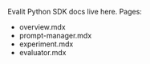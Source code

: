 Evalit Python SDK docs live here. Pages:
- overview.mdx
- prompt-manager.mdx
- experiment.mdx
- evaluator.mdx
